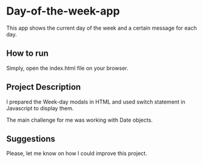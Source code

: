 # Day-of-the-week-app

This app shows the current day of the week and a certain message for each day.

## How to run

Simply, open the index.html file on your browser.

## Project Description

I prepared the Week-day modals in HTML and used switch statement in Javascript to display them.

The main challenge for me was working with Date objects.

## Suggestions

Please, let me know on how I could improve this project.
